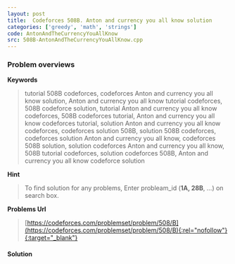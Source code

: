 ```yaml
---
layout: post
title:  Codeforces 508B. Anton and currency you all know solution
categories: ['greedy', 'math', 'strings']
code: AntonAndTheCurrencyYouAllKnow
src: 508B-AntonAndTheCurrencyYouAllKnow.cpp
---
```

### **Problem overviews**

**Keywords**
> tutorial 508B codeforces, codeforces Anton and currency you all know solution, Anton and currency you all know tutorial codeforces, 508B codeforce solution, tutorial Anton and currency you all know codeforces, 508B codeforces tutorial, Anton and currency you all know codeforces tutorial, solution Anton and currency you all know codeforces, codeforces solution 508B, solution 508B codeforces, codeforces solution Anton and currency you all know, codeforces 508B solution, solution codeforces Anton and currency you all know, 508B tutorial codeforces, solution codeforces 508B, Anton and currency you all know codeforce solution

**Hint**
> To find solution for any problems, Enter probleam_id (**1A, 28B**, ...) on search box. 

**Problems Url**
> [https://codeforces.com/problemset/problem/508/B](https://codeforces.com/problemset/problem/508/B){:rel="nofollow"}{:target="_blank"}

#### **Solution**



